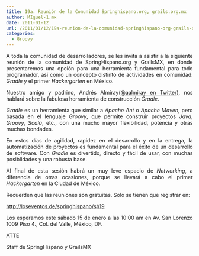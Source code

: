```yaml
---
title: 19a. Reunión de la Comunidad Springhispano.org, grails.org.mx
author: MIguel-1.mx
date: 2011-01-12
url: /2011/01/12/19a-reunion-de-la-comunidad-springhispano-org-grails-org-mx/
categories:
  - Groovy
---
```

<p align='justify'>
  A toda la comunidad de desarrolladores, se les invita a asistir a la siguiente reuni&oacute;n de la comunidad de SpringHispano.org y GrailsMX, en donde presentaremos una opci&oacute;n para una herramienta fundamental para todo programador, as&iacute; como un concepto distinto de actividades en comunidad: <em>Gradle</em> y el primer <em>Hackergarten</em> en M&eacute;xico.
</p>

<!--break-->

<p align='justify'>
  Nuestro amigo y padrino, Andr&eacute;s Almiray(<a href='http://twitter.com/aalmiray' target='_top'>@aalmiray en Twitter</a>), nos hablar&aacute; sobre la fabulosa herramienta de construcci&oacute;n <em>Gradle</em>.
</p>

<p align='justify'>
  <em>Gradle</em> es un herramienta que similar a <em>Apache Ant</em> o <em>Apache Maven</em>, pero basada en el lenguaje <em>Groovy</em>, que permite construir proyectos <em>Java</em>, <em>Groovy</em>, <em>Scala</em>, etc., con una mucho mayor flexibilidad, potencia y otras muchas bondades.
</p>

<p align='justify'>
  En estos d&iacute;as de agilidad, rapidez en el desarrollo y en la entrega, la automatizaci&oacute;n de proyectos es fundamental para el &eacute;xito de un desarrollo de software. Con <em>Gradle</em> es divertido, directo y f&aacute;cil de usar, con muchas posiblidades y una robusta base.
</p>

<p align='justify'>
  Al final de esta sesi&oacute;n habr&aacute; un muy leve espacio de <em>Networking</em>, a diferencia de otras ocasiones, porque se llevar&aacute; a cabo el primer <em>Hackergarten</em> en la Ciudad de M&eacute;xico.
</p>

<p align='justify'>
  Recuerden que las reuniones son gratuitas. Solo se tienen que registrar en:
</p>

<p align='justify'>
  <a href='http://loseventos.de/springhispano/sh19' target='_top'>http://loseventos.de/springhispano/sh19</a>
</p>

<p align='justify'>
  Los esperamos este s&aacute;bado 15 de enero a las 10:00 am en Av. San Lorenzo 1009 Piso 4., Col. del Valle, M&eacute;xico, DF.
</p>

<p align='justify'>
  ATTE
</p>

<p align='justify'>
  Staff de SpringHispano y GrailsMX
</p>